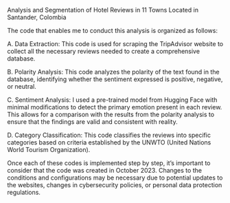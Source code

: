 Analysis and Segmentation of Hotel Reviews in 11 Towns Located in Santander, Colombia

The code that enables me to conduct this analysis is organized as follows:

A. Data Extraction: This code is used for scraping the TripAdvisor website to collect all the necessary reviews needed to create a comprehensive database.

B. Polarity Analysis: This code analyzes the polarity of the text found in the database, identifying whether the sentiment expressed is positive, negative, or neutral.

C. Sentiment Analysis: I used a pre-trained model from Hugging Face with minimal modifications to detect the primary emotion present in each review. This allows for a comparison with the results from the polarity analysis to ensure that the findings are valid and consistent with reality.

D. Category Classification: This code classifies the reviews into specific categories based on criteria established by the UNWTO (United Nations World Tourism Organization).

Once each of these codes is implemented step by step, it’s important to consider that the code was created in October 2023. Changes to the conditions and configurations may be necessary due to potential updates to the websites, changes in cybersecurity policies, or personal data protection regulations.
